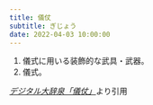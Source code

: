 ```yaml
---
title: 儀仗
subtitle: ぎじょう
date: 2022-04-03 10:00:00
---
```


1. 儀式に用いる装飾的な武具・武器。
2. 儀式。

<cite>[デジタル大辞泉「儀仗」](https://dictionary.goo.ne.jp/word/%E5%84%80%E4%BB%97/)</cite>より引用